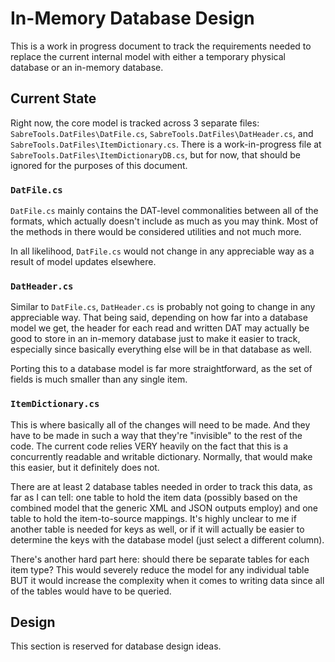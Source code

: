 # In-Memory Database Design

This is a work in progress document to track the requirements needed to replace the current internal model with either a temporary physical database or an in-memory database.

## Current State

Right now, the core model is tracked across 3 separate files: `SabreTools.DatFiles\DatFile.cs`, `SabreTools.DatFiles\DatHeader.cs`, and `SabreTools.DatFiles\ItemDictionary.cs`. There is a work-in-progress file at `SabreTools.DatFiles\ItemDictionaryDB.cs`, but for now, that should be ignored for the purposes of this document.

### `DatFile.cs`

`DatFile.cs` mainly contains the DAT-level commonalities between all of the formats, which actually doesn't include as much as you may think. Most of the methods in there would be considered utilities and not much more.

In all likelihood, `DatFile.cs` would not change in any appreciable way as a result of model updates elsewhere.

### `DatHeader.cs`

Similar to `DatFile.cs`, `DatHeader.cs` is probably not going to change in any appreciable way. That being said, depending on how far into a database model we get, the header for each read and written DAT may actually be good to store in an in-memory database just to make it easier to track, especially since basically everything else will be in that database as well.

Porting this to a database model is far more straightforward, as the set of fields is much smaller than any single item.

### `ItemDictionary.cs`

This is where basically all of the changes will need to be made. And they have to be made in such a way that they're "invisible" to the rest of the code. The current code relies VERY heavily on the fact that this is a concurrently readable and writable dictionary. Normally, that would make this easier, but it definitely does not.

There are at least 2 database tables needed in order to track this data, as far as I can tell: one table to hold the item data (possibly based on the combined model that the generic XML and JSON outputs employ) and one table to hold the item-to-source mappings. It's highly unclear to me if another table is needed for keys as well, or if it will actually be easier to determine the keys with the database model (just select a different column).

There's another hard part here: should there be separate tables for each item type? This would severely reduce the model for any individual table BUT it would increase the complexity when it comes to writing data since all of the tables would have to be queried.

## Design

This section is reserved for database design ideas.